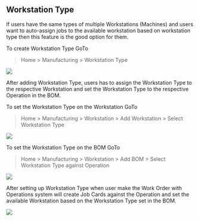 ## Workstation Type

If users have the same types of multiple Workstations (Machines) and users want to auto-assign jobs to the available workstation based on workstation type then this feature is the good option for them.

To create Workstation Type GoTo

> Home > Manufacturing > Workstation Type

![](https://docs.erpnext.com/private/files/workstation-type.png)

After adding Workstation Type, users has to assign the Workstation Type to the respective Workstation and set the Workstation Type to the respective Operation in the BOM.

To set the Workstation Type on the Workstation GoTo

> Home > Manufacturing > Workstation > Add Workstation > Select Workstation Type

![](https://docs.erpnext.com/private/files/workstation-link-workstation-type.png)

To set the Workstation Type on the BOM GoTo

> Home > Manufacturing > Workstation > Add BOM > Select Workstation Type against Operation

![](https://docs.erpnext.com/private/files/bom-workstation-type.png)

After setting up Workstation Type when user make the Work Order with Operations system will create Job Cards against the Operation and set the available Workstation based on the Workstation Type set in the BOM.

![](https://docs.erpnext.com/private/files/job-card-workstation-type.png)